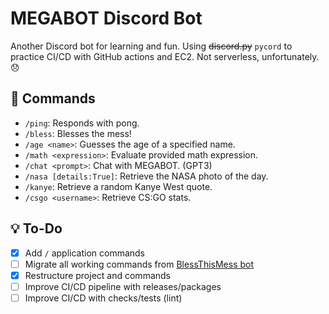 # MEGABOT Discord Bot

Another Discord bot for learning and fun. Using ~~discord.py~~ `pycord` to practice CI/CD with GitHub actions and EC2. Not serverless, unfortunately. 😞

## 🤖 Commands

- `/ping`: Responds with pong.
- `/bless`: Blesses the mess!
- `/age <name>`: Guesses the age of a specified name.
- `/math <expression>`: Evaluate provided math expression.
- `/chat <prompt>`: Chat with MEGABOT. (GPT3)
- `/nasa [details:True]`: Retrieve the NASA photo of the day.
- `/kanye`: Retrieve a random Kanye West quote.
- `/csgo <username>`: Retrieve CS:GO stats.

## 💡 To-Do

- [x] Add `/` application commands
- [ ] Migrate all working commands from [BlessThisMess bot](https://github.com/NicPWNs/Discord-BTM-Bot)
- [x] Restructure project and commands
- [ ] Improve CI/CD pipeline with releases/packages
- [ ] Improve CI/CD with checks/tests (lint)
